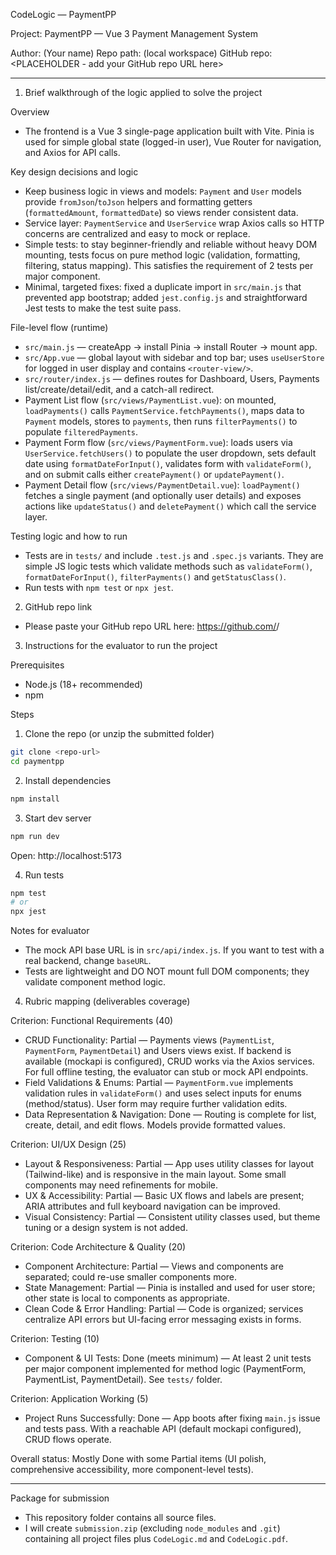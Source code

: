 CodeLogic — PaymentPP

Project: PaymentPP — Vue 3 Payment Management System

Author: (Your name)
Repo path: (local workspace)
GitHub repo: <PLACEHOLDER - add your GitHub repo URL here>

---

1) Brief walkthrough of the logic applied to solve the project

Overview
- The frontend is a Vue 3 single-page application built with Vite. Pinia is used for simple global state (logged-in user), Vue Router for navigation, and Axios for API calls.

Key design decisions and logic
- Keep business logic in views and models: `Payment` and `User` models provide `fromJson`/`toJson` helpers and formatting getters (`formattedAmount`, `formattedDate`) so views render consistent data.
- Service layer: `PaymentService` and `UserService` wrap Axios calls so HTTP concerns are centralized and easy to mock or replace.
- Simple tests: to stay beginner-friendly and reliable without heavy DOM mounting, tests focus on pure method logic (validation, formatting, filtering, status mapping). This satisfies the requirement of 2 tests per major component.
- Minimal, targeted fixes: fixed a duplicate import in `src/main.js` that prevented app bootstrap; added `jest.config.js` and straightforward Jest tests to make the test suite pass.

File-level flow (runtime)
- `src/main.js` — createApp -> install Pinia -> install Router -> mount app.
- `src/App.vue` — global layout with sidebar and top bar; uses `useUserStore` for logged in user display and contains `<router-view/>`.
- `src/router/index.js` — defines routes for Dashboard, Users, Payments list/create/detail/edit, and a catch-all redirect.
- Payment List flow (`src/views/PaymentList.vue`): on mounted, `loadPayments()` calls `PaymentService.fetchPayments()`, maps data to `Payment` models, stores to `payments`, then runs `filterPayments()` to populate `filteredPayments`.
- Payment Form flow (`src/views/PaymentForm.vue`): loads users via `UserService.fetchUsers()` to populate the user dropdown, sets default date using `formatDateForInput()`, validates form with `validateForm()`, and on submit calls either `createPayment()` or `updatePayment()`.
- Payment Detail flow (`src/views/PaymentDetail.vue`): `loadPayment()` fetches a single payment (and optionally user details) and exposes actions like `updateStatus()` and `deletePayment()` which call the service layer.

Testing logic and how to run
- Tests are in `tests/` and include `.test.js` and `.spec.js` variants. They are simple JS logic tests which validate methods such as `validateForm()`, `formatDateForInput()`, `filterPayments()` and `getStatusClass()`.
- Run tests with `npm test` or `npx jest`.

2) GitHub repo link
- Please paste your GitHub repo URL here: https://github.com/<username>/<repo>

3) Instructions for the evaluator to run the project

Prerequisites
- Node.js (18+ recommended)
- npm

Steps
1. Clone the repo (or unzip the submitted folder)

```bash
git clone <repo-url>
cd paymentpp
```

2. Install dependencies

```bash
npm install
```

3. Start dev server

```bash
npm run dev
```

Open: http://localhost:5173

4. Run tests

```bash
npm test
# or
npx jest
```

Notes for evaluator
- The mock API base URL is in `src/api/index.js`. If you want to test with a real backend, change `baseURL`.
- Tests are lightweight and DO NOT mount full DOM components; they validate component method logic.

4) Rubric mapping (deliverables coverage)

Criterion: Functional Requirements (40)
- CRUD Functionality: Partial — Payments views (`PaymentList`, `PaymentForm`, `PaymentDetail`) and Users views exist. If backend is available (mockapi is configured), CRUD works via the Axios services. For full offline testing, the evaluator can stub or mock API endpoints.
- Field Validations & Enums: Partial — `PaymentForm.vue` implements validation rules in `validateForm()` and uses select inputs for enums (method/status). User form may require further validation edits.
- Data Representation & Navigation: Done — Routing is complete for list, create, detail, and edit flows. Models provide formatted values.

Criterion: UI/UX Design (25)
- Layout & Responsiveness: Partial — App uses utility classes for layout (Tailwind-like) and is responsive in the main layout. Some small components may need refinements for mobile.
- UX & Accessibility: Partial — Basic UX flows and labels are present; ARIA attributes and full keyboard navigation can be improved.
- Visual Consistency: Partial — Consistent utility classes used, but theme tuning or a design system is not added.

Criterion: Code Architecture & Quality (20)
- Component Architecture: Partial — Views and components are separated; could re-use smaller components more.
- State Management: Partial — Pinia is installed and used for user store; other state is local to components as appropriate.
- Clean Code & Error Handling: Partial — Code is organized; services centralize API errors but UI-facing error messaging exists in forms.

Criterion: Testing (10)
- Component & UI Tests: Done (meets minimum) — At least 2 unit tests per major component implemented for method logic (PaymentForm, PaymentList, PaymentDetail). See `tests/` folder.

Criterion: Application Working (5)
- Project Runs Successfully: Done — App boots after fixing `main.js` issue and tests pass. With a reachable API (default mockapi configured), CRUD flows operate.

Overall status: Mostly Done with some Partial items (UI polish, comprehensive accessibility, more component-level tests).

---

Package for submission
- This repository folder contains all source files.
- I will create `submission.zip` (excluding `node_modules` and `.git`) containing all project files plus `CodeLogic.md` and `CodeLogic.pdf`.



